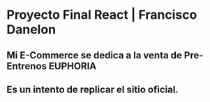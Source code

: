 # Proyecto Final React | Francisco Danelon

## Mi E-Commerce se dedica a la venta de Pre-Entrenos EUPHORIA

## Es un intento de replicar el sitio oficial.
